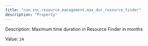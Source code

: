 ```yaml
---
title: "com.snc.resource_management.max_dur_resource_finder"
description: "Property"
---
```


Description: Maximum time duration in Resource Finder in months

Value: `24`